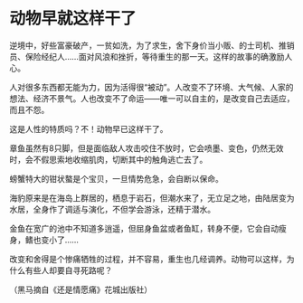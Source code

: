 # 动物早就这样干了

逆境中，好些富豪破产，一贫如洗，为了求生，舍下身价当小贩、的士司机、推销员、保险经纪人……面对风浪和挫折，等待重生的那一天。这样的故事的确激励人心。 

人对很多东西都无能为力，因为活得很“被动”。人改变不了环境、大气候、人家的想法、经济不景气。人也改变不了命运——唯一可以自主的，是改变自己去适应，而且不怨。 

这是人性的特质吗？不！动物早已这样干了。 

章鱼虽然有8只脚，但是面临敌人攻击咬住不放时，它会喷墨、变色，仍然无效时，会不假思索地收缩肌肉，切断其中的触角逃亡去了。 

螃蟹特大的钳状螯是个宝贝，一旦情势危急，会自断以保命。 

海豹原来是在海岛上群居的，栖息于岩石，但潮水来了，无立足之地，由陆居变为水居，全身作了调适与演化，不但学会游泳，还精于潜水。 

金鱼在宽广的池中不知道多逍遥，但屈身鱼盆或者鱼缸，转身不便，它会自动瘦身，鳍也变小了…… 

改变和舍得是个惨痛牺牲的过程，并不容易，重生也几经调养。动物可以这样，为什么有些人却要自寻死路呢？ 

（黑马摘自《还是情愿痛》花城出版社）